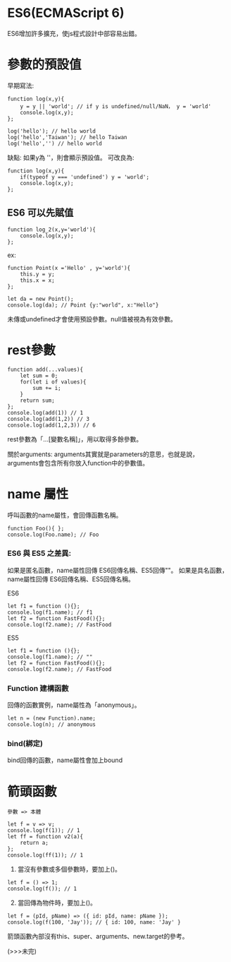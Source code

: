 # ES6(ECMAScript 6)
ES6增加許多擴充，使js程式設計中部容易出錯。

# 參數的預設值


早期寫法:
```
function log(x,y){
    y = y || 'world'; // if y is undefined/null/NaN， y = 'world'
    console.log(x,y);
};

log('hello'); // hello world
log('hello','Taiwan'); // hello Taiwan
log('hello','') // hello world

```
缺點: 如果y為 ''，則會顯示預設值。
可改良為:

```
function log(x,y){
    if(typeof y === 'undefined') y = 'world';
    console.log(x,y);
};
```
## ES6 可以先賦值
```
function log_2(x,y='world'){
    console.log(x,y);
};
```
ex: 

```
function Point(x ='Hello' , y='world'){
    this.y = y;
    this.x = x;
};

let da = new Point();
console.log(da); // Point {y:"world", x:"Hello"}
```
未傳或undefined才會使用預設參數。null值被視為有效參數。

# rest參數

```
function add(...values){
    let sum = 0;
    for(let i of values){
        sum += i;
    }
    return sum;
};
console.log(add(1)) // 1
console.log(add(1,2)) // 3
console.log(add(1,2,3)) // 6
```
rest參數為「...[變數名稱]」，用以取得多餘參數。

關於arguments:
arguments其實就是parameters的意思，也就是說，arguments會包含所有你放入function中的參數值。

# name 屬性

呼叫函數的name屬性，會回傳函數名稱。

````
function Foo(){ };
console.log(Foo.name); // Foo
````
### ES6 與 ES5 之差異:
如果是匿名函數，name屬性回傳 ES6回傳名稱、ES5回傳""。
如果是具名函數，name屬性回傳 ES6回傳名稱、ES5回傳名稱。

ES6
```
let f1 = function (){};
console.log(f1.name); // f1
let f2 = function FastFood(){};
console.log(f2.name); // FastFood
```
ES5
```
let f1 = function (){};
console.log(f1.name); // ""
let f2 = function FastFood(){};
console.log(f2.name); // FastFood
```
### Function 建構函數

回傳的函數實例，name屬性為「anonymous」。
```
let n = (new Function).name;
console.log(n); // anonymous
```

### bind(綁定)
bind回傳的函數，name屬性會加上bound

# 箭頭函數
```
參數 => 本體
```
```
let f = v => v;
console.log(f(1)); // 1
let ff = function v2(a){
    return a;
};
console.log(ff(1)); // 1
```
1. 當沒有參數或多個參數時，要加上()。
```
let f = () => 1;
console.log(f()); // 1
```
2. 當回傳為物件時，要加上()。
```
let f = (pId, pName) => ({ id: pId, name: pName });
console.log(f(100, 'Jay')); // { id: 100, name: 'Jay' }
```
箭頭函數內部沒有this、super、arguments、new.target的參考。

(>>>未完)